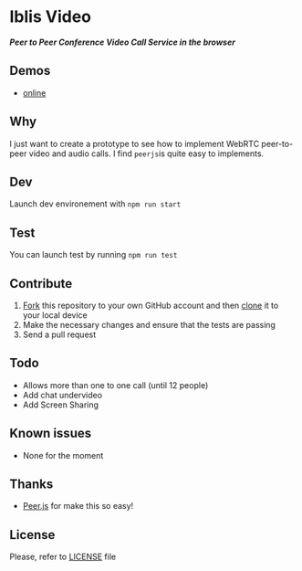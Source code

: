 # Iblis Video

_**Peer to Peer Conference Video Call Service in the browser**_

## Demos

- [online](https://video.adama-development.com)

## Why

I just want to create a prototype to see how to implement WebRTC peer-to-peer video and audio calls.
I find `peerjs`is quite easy to implements.

## Dev

Launch dev environement with `npm run start`

## Test

You can launch test by running `npm run test`

## Contribute

1.  [Fork](https://help.github.com/articles/fork-a-repo/) this repository to your own GitHub account and then [clone](https://help.github.com/articles/cloning-a-repository/) it to your local device
2.  Make the necessary changes and ensure that the tests are passing
3.  Send a pull request

## Todo

- Allows more than one to one call (until 12 people)
- Add chat undervideo
- Add Screen Sharing

## Known issues

- None for the moment

## Thanks

- [Peer.js](https://peerjs.com) for make this so easy!

## License

Please, refer to [LICENSE](https://github.com/vdelacou/iblis-video/blob/master/LICENSE) file
